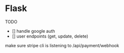 # Flask 

TODO
- [] handle google auth
- [] user endpoints (get, update, delete)

make sure stripe cli is listening to /api/payment/webhook